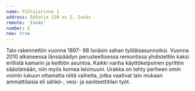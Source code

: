 ```yaml
---
name: Pihlajarinne 1
address: Edöntie 130 as 2, Isnäs
remote: 'Isnäs'
number: E
new: true
---
```

Talo rakennettiin vuonna 1897- 98 Isnäsin sahan työläisasunnoiksi. Vuonna 2010 alkaneessa länsipäädyn perusteellisessa remontissa yhdistettiin kaksi erillistä kamarin ja keittiön asuntoa. Kaikki vanha käyttökelpoinen pyrittiin säästämään, niin myös komea leivinuuni. Urakka on tehty perheen omin voimin lukuun ottamatta niitä vaiheita, jotka vaativat lain mukaan ammattilaisia eli sähkö-, vesi- ja saniteettitilan työt. 
